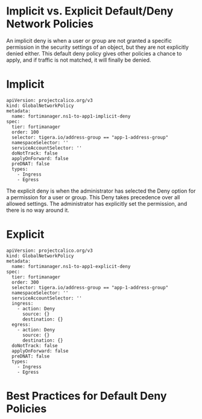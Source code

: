# Implicit vs. Explicit Default/Deny Network Policies

An implicit deny is when a user or group are not granted a specific permission in the security settings of an object, but they are not explicitly denied either.
This default deny policy gives other policies a chance to apply, and if traffic is not matched, it will finally be denied.

# Implicit

```
apiVersion: projectcalico.org/v3
kind: GlobalNetworkPolicy
metadata:
  name: fortimanager.ns1-to-app1-implicit-deny
spec:
  tier: fortimanager
  order: 100
  selector: tigera.io/address-group == "app-1-address-group"
  namespaceSelector: ''
  serviceAccountSelector: ''
  doNotTrack: false
  applyOnForward: false
  preDNAT: false
  types:
    - Ingress
    - Egress
```

The explicit deny is when the administrator has selected the Deny option for a permission for a user or group. 
This Deny takes precedence over all allowed settings. The administrator has explicitly set the permission, and there is no way around it.

# Explicit

```
apiVersion: projectcalico.org/v3
kind: GlobalNetworkPolicy
metadata:
  name: fortimanager.ns1-to-app1-explicit-deny
spec:
  tier: fortimanager
  order: 300
  selector: tigera.io/address-group == "app-1-address-group"
  namespaceSelector: ''
  serviceAccountSelector: ''
  ingress:
    - action: Deny
      source: {}
      destination: {}
  egress:
    - action: Deny
      source: {}
      destination: {}
  doNotTrack: false
  applyOnForward: false
  preDNAT: false
  types:
    - Ingress
    - Egress
```

# Best Practices for Default Deny Policies


